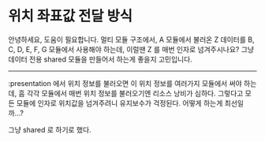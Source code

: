 # 위치 좌표값 전달 방식

안녕하세요, 도움이 필요합니다. 멀티 모듈 구조에서, A 모듈에서 불러온 Z 데이터를 B, C, D, E, F, G 모듈에서 사용해야 하는데, 이럴땐 Z 를 매번 인자로
넘겨주시나요? 그냥 데이터 전용 shared 모듈을 만들어서 하는게 좋을지 고민입니다.

---

:presentation 에서 위치 정보를 불러오면 이 위치 정보를 여러가지 모듈에서 써야 하는데, 흠 각각 모듈에서 매번 위치 정보를 불러오기엔 리소스 낭비가 심하다. 그렇다고
모든 모듈에 인자로 위치값을 넘겨주려니 유지보수가 걱정된다. 어떻게 하는게 최선일까...?

그냥 shared 로 하기로 했다.